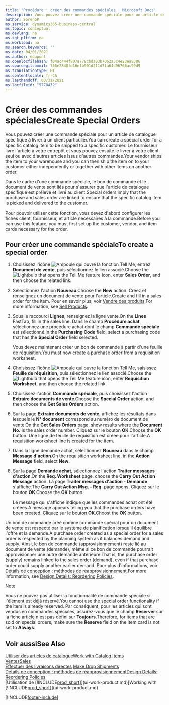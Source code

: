 ```yaml
---
title: 'Procédure : créer des commandes spéciales | Microsoft Docs'
description: Vous pouvez créer une commande spéciale pour un article de catalogue spécifique à livrer à un client particulier. Le fournisseur livre l'article à votre entrepôt et vous pouvez ensuite le livrer à votre client seul ou avec d'autres articles issus d'autres commandes.
author: SorenGP
ms.service: dynamics365-business-central
ms.topic: conceptual
ms.devlang: na
ms.tgt_pltfrm: na
ms.workload: na
ms.search.keywords: ''
ms.date: 04/01/2021
ms.author: edupont
ms.openlocfilehash: f04ac444f807a778cbda03b7062a5c4e23ea8386
ms.sourcegitcommit: 766e2840fd16efb901d211d7fa64d96766ac99d9
ms.translationtype: HT
ms.contentlocale: fr-CA
ms.lasthandoff: 03/31/2021
ms.locfileid: "5778432"
---
```

# <a name="create-special-orders"></a><span data-ttu-id="baef1-104">Créer des commandes spéciales</span><span class="sxs-lookup"><span data-stu-id="baef1-104">Create Special Orders</span></span>
<span data-ttu-id="baef1-105">Vous pouvez créer une commande spéciale pour un article de catalogue spécifique à livrer à un client particulier.</span><span class="sxs-lookup"><span data-stu-id="baef1-105">You can create a special order for a specific catalog item to be shipped to a specific customer.</span></span> <span data-ttu-id="baef1-106">Le fournisseur livre l'article à votre entrepôt et vous pouvez ensuite le livrer à votre client seul ou avec d'autres articles issus d'autres commandes.</span><span class="sxs-lookup"><span data-stu-id="baef1-106">Your vendor ships the item to your warehouse and you can then ship the item on to your customer either independently or together with other items on another order.</span></span>  

<span data-ttu-id="baef1-107">Dans le cadre d'une commande spéciale, le bon de commande et le document de vente sont liés pour s'assurer que l'article de catalogue spécifique est prélevé et livré au client.</span><span class="sxs-lookup"><span data-stu-id="baef1-107">Special orders imply that the purchase and sales order are linked to ensure that the specific catalog item is picked and delivered to the customer.</span></span>  

<span data-ttu-id="baef1-108">Pour pouvoir utiliser cette fonction, vous devez d'abord configurer les fiches client, fournisseur, et article nécessaires à la commande.</span><span class="sxs-lookup"><span data-stu-id="baef1-108">Before you can use this feature, you must first set up the customer, vendor, and item cards necessary for the order.</span></span>  

## <a name="to-create-a-special-order"></a><span data-ttu-id="baef1-109">Pour créer une commande spéciale</span><span class="sxs-lookup"><span data-stu-id="baef1-109">To create a special order</span></span>  
1.  <span data-ttu-id="baef1-110">Choisissez l'icône ![Ampoule qui ouvre la fonction Tell Me](media/ui-search/search_small.png "Dites-moi ce que vous voulez faire"), entrez **Document de vente**, puis sélectionnez le lien associé.</span><span class="sxs-lookup"><span data-stu-id="baef1-110">Choose the ![Lightbulb that opens the Tell Me feature](media/ui-search/search_small.png "Tell me what you want to do") icon, enter **Sales Order**, and then choose the related link.</span></span>  
2. <span data-ttu-id="baef1-111">Sélectionnez l'action **Nouveau**.</span><span class="sxs-lookup"><span data-stu-id="baef1-111">Choose the **New** action.</span></span> <span data-ttu-id="baef1-112">Créez et renseignez un document de vente pour l'article.</span><span class="sxs-lookup"><span data-stu-id="baef1-112">Create and fill in a  sales order for the item.</span></span> <span data-ttu-id="baef1-113">Pour en savoir plus, voir [Vendre des produits](sales-how-sell-products.md).</span><span class="sxs-lookup"><span data-stu-id="baef1-113">For more information, see [Sell Products](sales-how-sell-products.md).</span></span>
3.  <span data-ttu-id="baef1-114">Sous le raccourci **Lignes**, renseignez la ligne vente.</span><span class="sxs-lookup"><span data-stu-id="baef1-114">On the **Lines** FastTab, fill in the sales line.</span></span> <span data-ttu-id="baef1-115">Dans le champ **Procédure achat**, sélectionnez une procédure achat dont le champ **Commande spéciale** est sélectionné.</span><span class="sxs-lookup"><span data-stu-id="baef1-115">In the **Purchasing Code** field, select a purchasing code that has the **Special Order** field selected.</span></span>

    <span data-ttu-id="baef1-116">Vous devez maintenant créer un bon de commande à partir d'une feuille de réquisition.</span><span class="sxs-lookup"><span data-stu-id="baef1-116">You must now create a purchase order from a requisition worksheet.</span></span>  
4. <span data-ttu-id="baef1-117">Choisissez l'icône ![Ampoule qui ouvre la fonction Tell Me](media/ui-search/search_small.png "Dites-moi ce que vous voulez faire"), saisissez **Feuille de réquisition**, puis sélectionnez le lien associé.</span><span class="sxs-lookup"><span data-stu-id="baef1-117">Choose the ![Lightbulb that opens the Tell Me feature](media/ui-search/search_small.png "Tell me what you want to do") icon, enter **Requisition Worksheet**, and then choose the related link.</span></span>  
5. <span data-ttu-id="baef1-118">Choisissez l'action **Commande spéciale**, puis choisissez l'action **Extraire documents de vente**.</span><span class="sxs-lookup"><span data-stu-id="baef1-118">Choose the **Special Order** action, and then choose the **Get Sales Orders** action.</span></span>  
6.  <span data-ttu-id="baef1-119">Sur la page **Extraire documents de vente**, affichez les résultats dans lesquels le **N° document** correspond au numéro de document de vente.</span><span class="sxs-lookup"><span data-stu-id="baef1-119">On the **Get Sales Orders** page, show results where the **Document No.** is the sales order number.</span></span> <span data-ttu-id="baef1-120">Cliquez sur le bouton **OK**.</span><span class="sxs-lookup"><span data-stu-id="baef1-120">Choose the **OK** button.</span></span> <span data-ttu-id="baef1-121">Une ligne de feuille de réquisition est créée pour l'article.</span><span class="sxs-lookup"><span data-stu-id="baef1-121">A requisition worksheet line is created for the item.</span></span>  
7.  <span data-ttu-id="baef1-122">Dans la ligne demande achat, sélectionnez **Nouveau** dans le champ **Message d'action**.</span><span class="sxs-lookup"><span data-stu-id="baef1-122">On the requisition worksheet line, in the **Action Message** field, select **New**.</span></span>  
8.  <span data-ttu-id="baef1-123">Sur la page **Demande achat**, sélectionnez l'action **Traiter messages d'action**.</span><span class="sxs-lookup"><span data-stu-id="baef1-123">On the **Req. Worksheet** page, choose the **Carry Out Action Message** action.</span></span> <span data-ttu-id="baef1-124">La page **Traiter messages d'action - Demande** s'affiche.</span><span class="sxs-lookup"><span data-stu-id="baef1-124">The **Carry Out Action Msg. - Req.** page opens.</span></span> <span data-ttu-id="baef1-125">Cliquez sur le bouton **OK**.</span><span class="sxs-lookup"><span data-stu-id="baef1-125">Choose the **OK** button.</span></span>  

    <span data-ttu-id="baef1-126">Le message qui s'affiche indique que les commandes achat ont été créées.</span><span class="sxs-lookup"><span data-stu-id="baef1-126">A message appears telling you that the purchase orders have been created.</span></span> <span data-ttu-id="baef1-127">Cliquez sur le bouton **OK**.</span><span class="sxs-lookup"><span data-stu-id="baef1-127">Choost the **OK** button.</span></span>  

<span data-ttu-id="baef1-128">Un bon de commande créé comme commande spécial pour un document de vente est respecté par le système de planification lorsqu'il équilibre l'offre et la demande.</span><span class="sxs-lookup"><span data-stu-id="baef1-128">A purchase order created as a special order for a sales order is respected by the planning system as it balances demand and supply.</span></span> <span data-ttu-id="baef1-129">Ainsi, le bon de commande (approvisionnement) reste lié au document de vente (demande), même si ce bon de commande pourrait approvisionner une autre demande antérieure.</span><span class="sxs-lookup"><span data-stu-id="baef1-129">That is, the purchase order (supply) remains linked to the sales order (demand), even if that purchase order could supply another earlier demand.</span></span> <span data-ttu-id="baef1-130">Pour plus d'informations, voir [Détails de conception : méthodes de réapprovisionnement](design-details-reservation-order-tracking-and-action-messaging.md).</span><span class="sxs-lookup"><span data-stu-id="baef1-130">For more information, see [Design Details: Reordering Policies](design-details-reservation-order-tracking-and-action-messaging.md).</span></span>  

> [!NOTE]  
>  <span data-ttu-id="baef1-131">Vous ne pouvez pas utiliser la fonctionnalité de commande spéciale si l'élément est déjà réservé.</span><span class="sxs-lookup"><span data-stu-id="baef1-131">You cannot use the special order functionality if the item is already reserved.</span></span> <span data-ttu-id="baef1-132">Par conséquent, pour les articles qui sont vendus en commandes spéciales, assurez\-vous que le champ **Réserver** sur la fiche article n'est pas défini sur **Toujours**.</span><span class="sxs-lookup"><span data-stu-id="baef1-132">Therefore, for items that are sold on special orders, make sure the **Reserve** field on the item card is not set to **Always**.</span></span>  

## <a name="see-also"></a><span data-ttu-id="baef1-133">Voir aussi</span><span class="sxs-lookup"><span data-stu-id="baef1-133">See Also</span></span>  
[<span data-ttu-id="baef1-134">Utiliser des articles de catalogue</span><span class="sxs-lookup"><span data-stu-id="baef1-134">Work with Catalog Items</span></span>](inventory-how-work-nonstock-items.md)  
[<span data-ttu-id="baef1-135">Ventes</span><span class="sxs-lookup"><span data-stu-id="baef1-135">Sales</span></span>](sales-manage-sales.md)  
<span data-ttu-id="baef1-136">[Effectuer des livraisons directes](sales-how-drop-shipment.md) </span><span class="sxs-lookup"><span data-stu-id="baef1-136">[Make Drop Shipments](sales-how-drop-shipment.md) </span></span>  
[<span data-ttu-id="baef1-137">Détails de conception : méthodes de réapprovisionnement</span><span class="sxs-lookup"><span data-stu-id="baef1-137">Design Details: Reordering Policies</span></span>](design-details-reservation-order-tracking-and-action-messaging.md)  
<span data-ttu-id="baef1-138">[Utilisation de [!INCLUDE[prod_short](includes/prod_short.md)]](ui-work-product.md)</span><span class="sxs-lookup"><span data-stu-id="baef1-138">[Working with [!INCLUDE[prod_short](includes/prod_short.md)]](ui-work-product.md)</span></span>


[!INCLUDE[footer-include](includes/footer-banner.md)]
